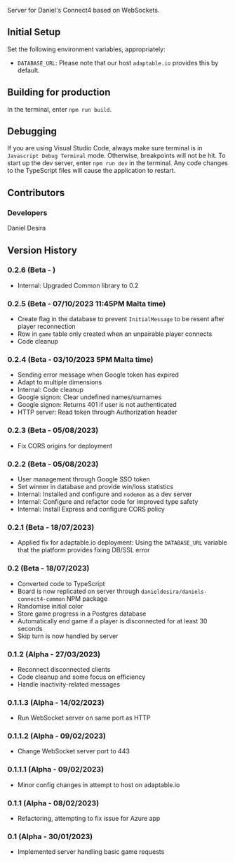 Server for Daniel's Connect4 based on WebSockets.

## Initial Setup
Set the following environment variables, appropriately:
* `DATABASE_URL`: Please note that our host `adaptable.io` provides this by default. 

## Building for production
In the terminal, enter `npm run build`.

## Debugging
If you are using Visual Studio Code, always make sure terminal is in `Javascript Debug Terminal` mode. Otherwise, breakpoints 
will not be hit. To start up the dev server, enter `npm run dev` in the terminal. Any code changes to the TypeScript files 
will cause the application to restart.

## Contributors
### Developers
Daniel Desira

## Version History
### 0.2.6 (Beta - )
* Internal: Upgraded Common library to 0.2

### 0.2.5 (Beta - 07/10/2023 11:45PM Malta time)
* Create flag in the database to prevent `InitialMessage` to be resent after player reconnection
* Row in `game` table only created when an unpairable player connects
* Code cleanup

### 0.2.4 (Beta - 03/10/2023 5PM Malta time)
* Sending error message when Google token has expired
* Adapt to multiple dimensions
* Internal: Code cleanup
* Google signon: Clear undefined names/surnames
* Google signon: Returns 401 if user is not authenticated
* HTTP server: Read token through Authorization header

### 0.2.3 (Beta - 05/08/2023)
* Fix CORS origins for deployment

### 0.2.2 (Beta - 05/08/2023)
* User management through Google SSO token
* Set winner in database and provide win/loss statistics
* Internal: Installed and configure and `nodemon` as a dev server
* Internal: Configure and refactor code for improved type safety
* Internal: Install Express and configure CORS policy

### 0.2.1 (Beta - 18/07/2023)
* Applied fix for adaptable.io deployment: Using the `DATABASE_URL` variable that the platform provides fixing DB/SSL error

### 0.2 (Beta - 18/07/2023)
* Converted code to TypeScript
* Board is now replicated on server through `danieldesira/daniels-connect4-common` NPM package
* Randomise initial color
* Store game progress in a Postgres database
* Automatically end game if a player is disconnected for at least 30 seconds
* Skip turn is now handled by server

### 0.1.2 (Alpha - 27/03/2023)
* Reconnect disconnected clients
* Code cleanup and some focus on efficiency
* Handle inactivity-related messages

### 0.1.1.3 (Alpha - 14/02/2023)
* Run WebSocket server on same port as HTTP

### 0.1.1.2 (Alpha - 09/02/2023)
* Change WebSocket server port to 443

### 0.1.1.1 (Alpha - 09/02/2023)
* Minor config changes in attempt to host on adaptable.io

### 0.1.1 (Alpha - 08/02/2023)
* Refactoring, attempting to fix issue for Azure app

### 0.1 (Alpha - 30/01/2023)
* Implemented server handling basic game requests